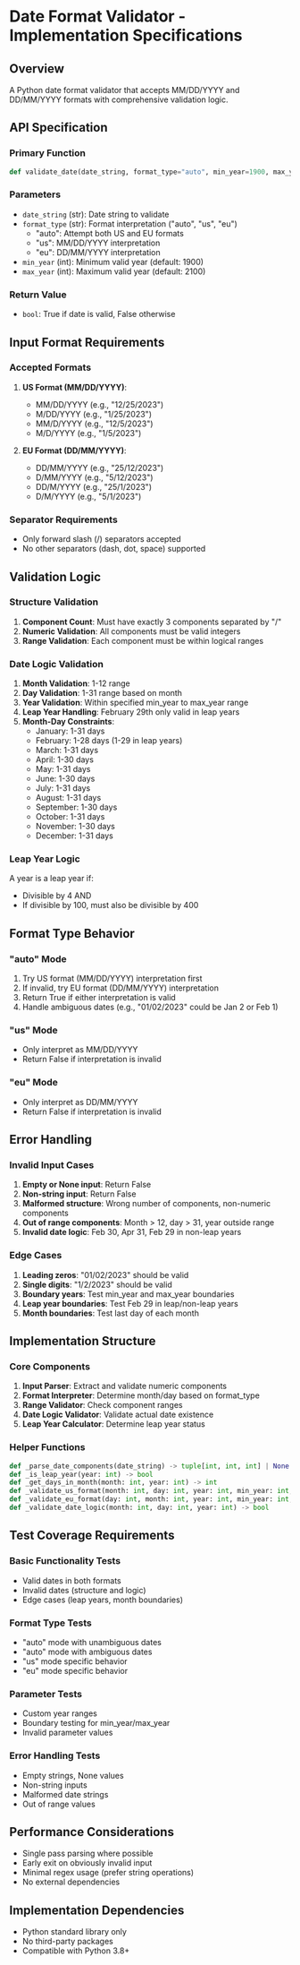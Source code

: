 # Date Format Validator - Implementation Specifications

## Overview
A Python date format validator that accepts MM/DD/YYYY and DD/MM/YYYY formats with comprehensive validation logic.

## API Specification

### Primary Function
```python
def validate_date(date_string, format_type="auto", min_year=1900, max_year=2100) -> bool
```

### Parameters
- `date_string` (str): Date string to validate
- `format_type` (str): Format interpretation ("auto", "us", "eu")
  - "auto": Attempt both US and EU formats
  - "us": MM/DD/YYYY interpretation
  - "eu": DD/MM/YYYY interpretation
- `min_year` (int): Minimum valid year (default: 1900)
- `max_year` (int): Maximum valid year (default: 2100)

### Return Value
- `bool`: True if date is valid, False otherwise

## Input Format Requirements

### Accepted Formats
1. **US Format (MM/DD/YYYY)**:
   - MM/DD/YYYY (e.g., "12/25/2023")
   - M/DD/YYYY (e.g., "1/25/2023")
   - MM/D/YYYY (e.g., "12/5/2023")
   - M/D/YYYY (e.g., "1/5/2023")

2. **EU Format (DD/MM/YYYY)**:
   - DD/MM/YYYY (e.g., "25/12/2023")
   - D/MM/YYYY (e.g., "5/12/2023")
   - DD/M/YYYY (e.g., "25/1/2023")
   - D/M/YYYY (e.g., "5/1/2023")

### Separator Requirements
- Only forward slash (/) separators accepted
- No other separators (dash, dot, space) supported

## Validation Logic

### Structure Validation
1. **Component Count**: Must have exactly 3 components separated by "/"
2. **Numeric Validation**: All components must be valid integers
3. **Range Validation**: Each component must be within logical ranges

### Date Logic Validation
1. **Month Validation**: 1-12 range
2. **Day Validation**: 1-31 range based on month
3. **Year Validation**: Within specified min_year to max_year range
4. **Leap Year Handling**: February 29th only valid in leap years
5. **Month-Day Constraints**:
   - January: 1-31 days
   - February: 1-28 days (1-29 in leap years)
   - March: 1-31 days
   - April: 1-30 days
   - May: 1-31 days
   - June: 1-30 days
   - July: 1-31 days
   - August: 1-31 days
   - September: 1-30 days
   - October: 1-31 days
   - November: 1-30 days
   - December: 1-31 days

### Leap Year Logic
A year is a leap year if:
- Divisible by 4 AND
- If divisible by 100, must also be divisible by 400

## Format Type Behavior

### "auto" Mode
1. Try US format (MM/DD/YYYY) interpretation first
2. If invalid, try EU format (DD/MM/YYYY) interpretation
3. Return True if either interpretation is valid
4. Handle ambiguous dates (e.g., "01/02/2023" could be Jan 2 or Feb 1)

### "us" Mode
- Only interpret as MM/DD/YYYY
- Return False if interpretation is invalid

### "eu" Mode
- Only interpret as DD/MM/YYYY
- Return False if interpretation is invalid

## Error Handling

### Invalid Input Cases
1. **Empty or None input**: Return False
2. **Non-string input**: Return False
3. **Malformed structure**: Wrong number of components, non-numeric components
4. **Out of range components**: Month > 12, day > 31, year outside range
5. **Invalid date logic**: Feb 30, Apr 31, Feb 29 in non-leap years

### Edge Cases
1. **Leading zeros**: "01/02/2023" should be valid
2. **Single digits**: "1/2/2023" should be valid
3. **Boundary years**: Test min_year and max_year boundaries
4. **Leap year boundaries**: Test Feb 29 in leap/non-leap years
5. **Month boundaries**: Test last day of each month

## Implementation Structure

### Core Components
1. **Input Parser**: Extract and validate numeric components
2. **Format Interpreter**: Determine month/day based on format_type
3. **Range Validator**: Check component ranges
4. **Date Logic Validator**: Validate actual date existence
5. **Leap Year Calculator**: Determine leap year status

### Helper Functions
```python
def _parse_date_components(date_string) -> tuple[int, int, int] | None
def _is_leap_year(year: int) -> bool
def _get_days_in_month(month: int, year: int) -> int
def _validate_us_format(month: int, day: int, year: int, min_year: int, max_year: int) -> bool
def _validate_eu_format(day: int, month: int, year: int, min_year: int, max_year: int) -> bool
def _validate_date_logic(month: int, day: int, year: int) -> bool
```

## Test Coverage Requirements

### Basic Functionality Tests
- Valid dates in both formats
- Invalid dates (structure and logic)
- Edge cases (leap years, month boundaries)

### Format Type Tests
- "auto" mode with unambiguous dates
- "auto" mode with ambiguous dates
- "us" mode specific behavior
- "eu" mode specific behavior

### Parameter Tests
- Custom year ranges
- Boundary testing for min_year/max_year
- Invalid parameter values

### Error Handling Tests
- Empty strings, None values
- Non-string inputs
- Malformed date strings
- Out of range values

## Performance Considerations
- Single pass parsing where possible
- Early exit on obviously invalid input
- Minimal regex usage (prefer string operations)
- No external dependencies

## Implementation Dependencies
- Python standard library only
- No third-party packages
- Compatible with Python 3.8+